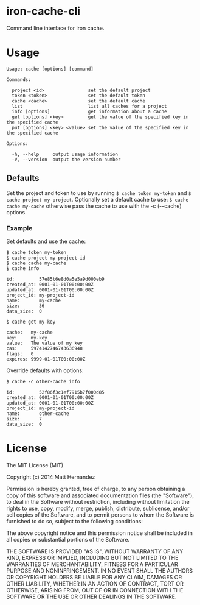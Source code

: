iron-cache-cli
==============

Command line interface for iron cache.

# Usage

    Usage: cache [options] [command]

    Commands:

      project <id>                set the default project
      token <token>               set the default token
      cache <cache>               set the default cache
      list                        list all caches for a project
      info [options]              get information about a cache
      get [options] <key>         get the value of the specified key in the specified cache
      put [options] <key> <value> set the value of the specified key in the specified cache

    Options:

      -h, --help     output usage information
      -V, --version  output the version number

## Defaults

Set the project and token to use by running `$ cache token my-token` and
`$ cache project my-project`. Optionally set a default cache to use:
`$ cache cache my-cache` otherwise pass the cache to use with the -c (--cache)
options.

### Example

Set defaults and use the cache:

    $ cache token my-token
    $ cache project my-project-id
    $ cache cache my-cache
    $ cache info

    id:         57e85t6e8d0a5e5a9d000eb9
    created_at: 0001-01-01T00:00:00Z
    updated_at: 0001-01-01T00:00:00Z
    project_id: my-project-id
    name:       my-cache
    size:       36
    data_size:  0

    $ cache get my-key

    cache:   my-cache
    key:     my-key
    value:   The value of my key
    cas:     5974142746743636948
    flags:   0
    expires: 9999-01-01T00:00:00Z

Override defaults with options:

    $ cache -c other-cache info

    id:         52f86f3c1ef7915b7f000d85
    created_at: 0001-01-01T00:00:00Z
    updated_at: 0001-01-01T00:00:00Z
    project_id: my-project-id
    name:       other-cache
    size:       7
    data_size:  0

# License

The MIT License (MIT)

Copyright (c) 2014 Matt Hernandez

Permission is hereby granted, free of charge, to any person obtaining a copy of
this software and associated documentation files (the "Software"), to deal in
the Software without restriction, including without limitation the rights to
use, copy, modify, merge, publish, distribute, sublicense, and/or sell copies of
the Software, and to permit persons to whom the Software is furnished to do so,
subject to the following conditions:

The above copyright notice and this permission notice shall be included in all
copies or substantial portions of the Software.

THE SOFTWARE IS PROVIDED "AS IS", WITHOUT WARRANTY OF ANY KIND, EXPRESS OR
IMPLIED, INCLUDING BUT NOT LIMITED TO THE WARRANTIES OF MERCHANTABILITY, FITNESS
FOR A PARTICULAR PURPOSE AND NONINFRINGEMENT. IN NO EVENT SHALL THE AUTHORS OR
COPYRIGHT HOLDERS BE LIABLE FOR ANY CLAIM, DAMAGES OR OTHER LIABILITY, WHETHER
IN AN ACTION OF CONTRACT, TORT OR OTHERWISE, ARISING FROM, OUT OF OR IN
CONNECTION WITH THE SOFTWARE OR THE USE OR OTHER DEALINGS IN THE SOFTWARE.

